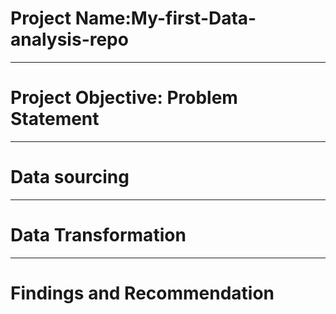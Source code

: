 # Project Name:My-first-Data-analysis-repo

----
# Project Objective: Problem Statement


--------
# Data sourcing


-------
# Data Transformation


-------
# Findings and Recommendation
